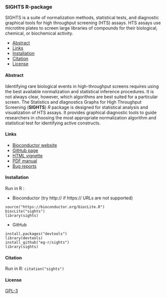 ### SIGHTS R-package 
SIGHTS is a suite of normalization methods, statistical tests, and diagnostic graphical tools for high throughput screening (HTS) assays.
HTS assays use microtitre plates to screen large libraries of compounds for their biological, chemical, or biochemical activity.

* [Abstract](#abstract)
* [Links](#links)
* [Installation](#install)
* [Citation](#cite)
* [License](#license)

#### <a name="abstract"></a>Abstract

Identifying rare biological events in high-throughput screens requires using the best available normalization and statistical inference procedures. It is not always clear, however, which algorithms are best suited for a particular screen. The Statistics and dIagnostics Graphs for High Throughput Screening (**SIGHTS**) *R* package is designed for statistical analysis and visualization of HTS assays. It provides graphical diagnostic tools to guide researchers in choosing the most appropriate normalization algorithm and statistical test for identifying active constructs.

#### <a name="links"></a>Links

- [Bioconductor website](http://bioconductor.org/packages/sights/)  
- [GitHub page](https://eg-r.github.io/sights/)  
- [HTML vignette](http://bioconductor.org/packages/release/bioc/vignettes/sights/inst/doc/sights.html)  
- [PDF manual](http://bioconductor.org/packages/release/bioc/manuals/sights/man/sights.pdf)  
- [Bug reports](https://github.com/eg-r/sights/issues)

#### <a name="install"></a>Installation

Run in R :

- Bioconductor (try http:// if https:// URLs are not supported)
```
source("https://bioconductor.org/biocLite.R")  
biocLite("sights")  
library(sights)
```

- GitHub
```
install.packages("devtools")
library(devtools)
install_github("eg-r/sights")
library(sights)
```

#### <a name="cite"></a>Citation

Run in R: `citation("sights")`

#### <a name="license"></a>License

[GPL-3](https://raw.githubusercontent.com/eg-r/sights/master/LICENSE)

